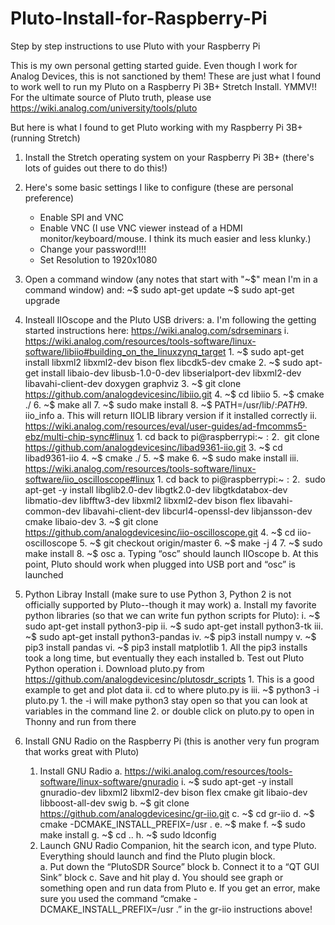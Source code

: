 # Pluto-Install-for-Raspberry-Pi
Step by step instructions to use Pluto with your Raspberry Pi

This is my own personal getting started guide.  Even though I work for Analog Devices, this is not sanctioned by them!  These are just what I found to work well to run my Pluto on a Raspberry Pi 3B+ Stretch Install.  YMMV!!  
For the ultimate source of Pluto truth, please use https://wiki.analog.com/university/tools/pluto

But here is what I found to get Pluto working with my Raspberry Pi 3B+ (running Stretch)

1.  Install the Stretch operating system on your Raspberry Pi 3B+ (there's lots of guides out there to do this!)

2.  Here's some basic settings I like to configure (these are personal preference)
    - Enable SPI and VNC
    - Enable VNC (I use VNC viewer instead of a HDMI monitor/keyboard/mouse.  I think its much easier and less klunky.)
    - Change your password!!!!
    - Set Resolution to 1920x1080
    
3.  Open a command window (any notes that start with "~$" mean I'm in a command window) and:
    ~$ sudo apt-get update
    ~$ sudo apt-get upgrade
    
4.  Insteall IIOscope and the Pluto USB drivers:
    a.	I'm following the getting started instructions here:  https://wiki.analog.com/sdrseminars
        i.	https://wiki.analog.com/resources/tools-software/linux-software/libiio#building_on_the_linuxzynq_target
            1.	~$  sudo apt-get install libxml2 libxml2-dev bison flex libcdk5-dev cmake
            2.	~$  sudo apt-get install libaio-dev libusb-1.0-0-dev libserialport-dev libxml2-dev libavahi-client-dev doxygen graphviz
            3.	~$  git clone https://github.com/analogdevicesinc/libiio.git
            4.	~$  cd libiio
            5.	~$  cmake ./
            6.	~$  make all
            7.	~$  sudo make install
            8.	~$  PATH=/usr/lib/:$PATH
            9.	~$  iio_info
                  a.	This will return IIOLIB library version if it installed correctly
        ii.	https://wiki.analog.com/resources/eval/user-guides/ad-fmcomms5-ebz/multi-chip-sync#linux
            1.	cd back to pi@raspberrypi:~$:  
            2.	~$  git clone https://github.com/analogdevicesinc/libad9361-iio.git
            3.	~$  cd libad9361-iio
            4.	~$  cmake ./
            5.	~$  make
            6.	~$  sudo make install
      iii.	https://wiki.analog.com/resources/tools-software/linux-software/iio_oscilloscope#linux
            1.	cd back to pi@raspberrypi:~$:  
            2.	~$  sudo apt-get -y install libglib2.0-dev libgtk2.0-dev libgtkdatabox-dev libmatio-dev libfftw3-dev libxml2 libxml2-dev bison flex libavahi-common-dev libavahi-client-dev libcurl4-openssl-dev libjansson-dev cmake libaio-dev
            3.	~$  git clone https://github.com/analogdevicesinc/iio-oscilloscope.git
            4.	~$  cd iio-oscilloscope
            5.	~$  git checkout origin/master
            6.	~$  make -j 4
            7.	~$  sudo make install
            8.	~$  osc
                a.  Typing “osc” should launch IIOscope
     b.	At this point, Pluto should work when plugged into USB port and “osc” is launched

5.  Python Libray Install (make sure to use Python 3, Python 2 is not officially supported by Pluto--though it may work)
    a.  Install my favorite python libraries (so that we can write fun python scripts for Pluto):
        i.	~$  sudo apt-get install python3-pip
       ii.	~$  sudo apt-get install python3-tk
      iii.	~$  sudo apt-get install python3-pandas
       iv.	~$  pip3 install numpy
        v.	~$  pip3 install pandas
       vi.	~$  pip3 install matplotlib
            1.	All the pip3 installs took a long time, but eventually they each installed
    b. Test out Pluto Python operation
        i.	Download pluto.py from https://github.com/analogdevicesinc/plutosdr_scripts
            1.  This is a good example to get and plot data
       ii.	cd to where pluto.py is
      iii.	~$  python3 -i pluto.py
            1.	the -i will make python3 stay open so that you can look at variables in the command line
            2.	or double click on pluto.py to open in Thonny and run from there
            
6.  Install GNU Radio on the Raspberry Pi (this is another very fun program that works great with Pluto)
      1.	Install GNU Radio
          a.	https://wiki.analog.com/resources/tools-software/linux-software/gnuradio
              i.	~$  sudo apt-get -y install gnuradio-dev libxml2 libxml2-dev bison flex cmake git libaio-dev libboost-all-dev swig
          b.	~$  git clone https://github.com/analogdevicesinc/gr-iio.git
          c.	~$  cd gr-iio
          d.	~$  cmake -DCMAKE_INSTALL_PREFIX=/usr .
          e.	~$  make 
          f.	~$  sudo make install
          g.	~$  cd ..
          h.	~$  sudo ldconfig
      2.	Launch GNU Radio Companion, hit the search icon, and type Pluto.  Everything should launch and find the Pluto plugin block.  
          a.	Put down the “PlutoSDR Source” block
          b.	Connect it to a “QT GUI Sink” block
          c.	Save and hit play
          d.	You should see graph or something open and run data from Pluto
          e.	If you get an error, make sure you used the command “cmake -DCMAKE_INSTALL_PREFIX=/usr .” in the gr-iio instructions above!

 
